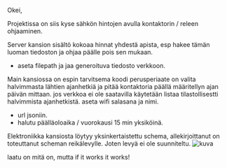 Okei,

Projektissa on siis kyse sähkön hintojen avulla kontaktorin / releen ohjaaminen.

Server kansion sisältö kokoaa hinnat yhdestä apista,  esp hakee tämän luoman tiedoston ja  ohjaa päälle pois sen mukaan.
- aseta filepath ja jaa generoituva tiedosto verkkoon.

Main kansiossa on espin tarvitsema koodi perusperiaate on valita halvimmasta lähtien ajanhetkiä ja pitää kontaktoria päällä määritellyn ajan päivän mittaan. jos verkkoa ei ole saatavilla  käytetään listaa tilastollisestti halvimmista ajanhetkistä.
aseta
 wifi salasana ja nimi.
- url jsoniin.
- halutu päälläoloaika / vuorokausi 15 min yksiköinä.

Elektroniikka kansiosta löytyy yksinkertaistettu schema, allekirjoittanut on toteuttanut scheman reikälevylle. Joten levyä ei ole suunniteltu.
![kuva](https://github.com/pvauQ/esp_porssisohko_hack/assets/90337944/b7a68c5e-ff2b-47a5-b501-a798511e5105)


laatu on mitä on, mutta if it works it works!
